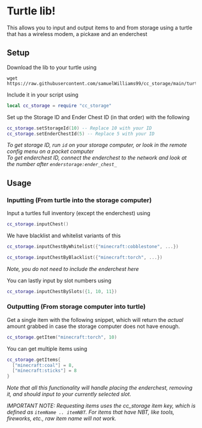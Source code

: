 # Turtle lib!

This allows you to input and output items to and from storage using a turtle that has a wireless modem, a pickaxe and an enderchest

## Setup
Download the lib to your turtle using  
```
wget https://raw.githubusercontent.com/samuelWilliams99/cc_storage/main/turtleLib/cc_storage.lua
```

Include it in your script using
```lua
local cc_storage = require "cc_storage"
```

Set up the Storage ID and Ender Chest ID (in that order) with the following
```lua
cc_storage.setStorageId(10) -- Replace 10 with your ID
cc_storage.setEnderChestId(5) -- Replace 5 with your ID
```
_To get storage ID, run `id` on your storage computer, or look in the remote config menu on a pocket computer_  
_To get enderchest ID, connect the enderchest to the network and look at the number after `enderstorage:ender_chest_`_

## Usage
### Inputting (From turtle into the storage computer)

Input a turtles full inventory (except the enderchest) using
```lua
cc_storage.inputChest()
```

We have blacklist and whitelist variants of this
```lua
cc_storage.inputChestByWhitelist({"minecraft:cobblestone", ...})

cc_storage.inputChestByBlacklist({"minecraft:torch", ...})
```
_Note, you do not need to include the enderchest here_

You can lastly input by slot numbers using
```lua
cc_storage.inputChestBySlots({1, 10, 11})
```

### Outputting (From storage computer into turtle)

Get a single item with the following snippet, which will return the _actual_ amount grabbed in case the storage computer does not have enough.
```lua
cc_storage.getItem("minecraft:torch", 10)
```

You can get multiple items using
```lua
cc_storage.getItems{
  ["minecraft:coal"] = 8,
  ["minecraft:sticks"] = 8
}
```
_Note that all this functionality will handle placing the enderchest, removing it, and should input to your currently selected slot._

_IMPORTANT NOTE: Requesting items uses the cc_storage item key, which is defined as `itemName .. itemNBT`. For items that have NBT, like tools, fireworks, etc., raw item name will not work._
